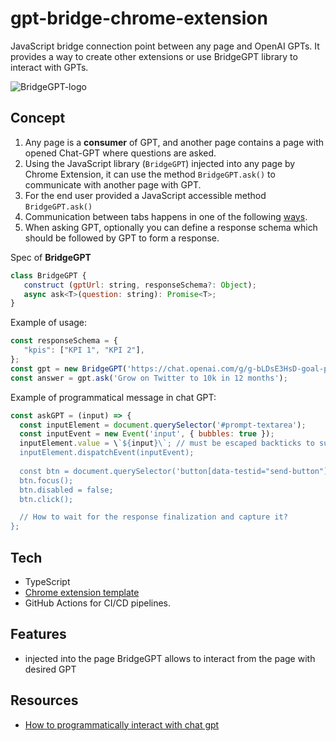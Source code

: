 # gpt-bridge-chrome-extension
JavaScript bridge connection point between any page and OpenAI GPTs. It provides a way to create other extensions or use BridgeGPT library to interact with GPTs.

![BridgeGPT-logo](https://github.com/maZahaca/BridgeGpt-chrome-extension/assets/1290067/a413f55d-7a27-4fa5-b2d8-8977a5750517)

## Concept
1. Any page is a **consumer** of GPT, and another page contains a page with opened Chat-GPT where questions are asked.
2. Using the JavaScript library (`BridgeGPT`) injected into any page by Chrome Extension, it can use the method `BridgeGPT.ask()` to communicate with another page with GPT.
3. For the end user provided a JavaScript accessible method `BridgeGPT.ask()`
4. Communication between tabs happens in one of the following [ways]().
5. When asking GPT, optionally you can define a response schema which should be followed by GPT to form a response.

Spec of **BridgeGPT**
```javascript
class BridgeGPT {
   construct (gptUrl: string, responseSchema?: Object);
   async ask<T>(question: string): Promise<T>;
}
```

Example of usage:
```javascript
const responseSchema = {
   "kpis": ["KPI 1", "KPI 2"],
};
const gpt = new BridgeGPT('https://chat.openai.com/g/g-bLDsE3HsD-goal-planner'); // or just https://chat.openai.com
const answer = gpt.ask('Grow on Twitter to 10k in 12 months');
```

Example of programmatical message in chat GPT:
```javascript
const askGPT = (input) => {
  const inputElement = document.querySelector('#prompt-textarea');
  const inputEvent = new Event('input', { bubbles: true });
  inputElement.value = \`${input}\`; // must be escaped backticks to support multiline
  inputElement.dispatchEvent(inputEvent);
      
  const btn = document.querySelector('button[data-testid="send-button"]');
  btn.focus();
  btn.disabled = false;
  btn.click();

  // How to wait for the response finalization and capture it?
};
```

## Tech
- TypeScript
- [Chrome extension template](https://github.com/chibat/chrome-extension-typescript-starter)
- GitHub Actions for CI/CD pipelines.

## Features
- injected into the page BridgeGPT allows to interact from the page with desired GPT

## Resources
- [How to programmatically interact with chat gpt](https://github.com/smol-ai/GodMode/blob/8ac3ffde96ab72d992b5d5cf1743673e610cb07b/src/providers/openai.js#L13)
